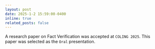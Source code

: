 ```yaml
---
layout: post
date: 2025-1-2 15:59:00-0400
inline: true
related_posts: false
---
```

A research paper on Fact Verification was accepted at `COLING 2025`. This paper was selected as the `Oral` presentation.
